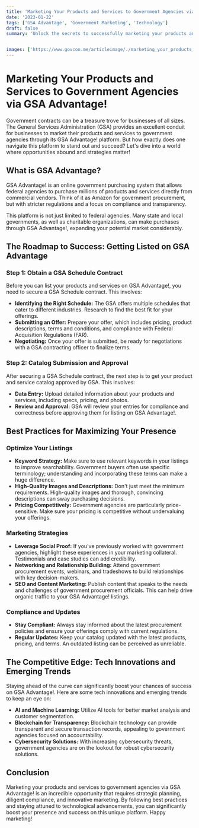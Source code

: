 ```yaml
---
title: 'Marketing Your Products and Services to Government Agencies via GSA Advantage!'
date: '2023-01-22'
tags: ['GSA Advantage', 'Government Marketing', 'Technology']
draft: false
summary: 'Unlock the secrets to successfully marketing your products and services to government agencies through GSA Advantage! Learn how to navigate the platform, optimize your listings, and stand out in the competitive landscape.'


images: ['https://www.govcon.me/articleimage/./marketing_your_products_and_services_to_government_agencies_via_gsa_advantage.webp']
---
```


# Marketing Your Products and Services to Government Agencies via GSA Advantage!

Government contracts can be a treasure trove for businesses of all sizes. The General Services Administration (GSA) provides an excellent conduit for businesses to market their products and services to government agencies through its GSA Advantage! platform. But how exactly does one navigate this platform to stand out and succeed? Let's dive into a world where opportunities abound and strategies matter!

## What is GSA Advantage?

GSA Advantage! is an online government purchasing system that allows federal agencies to purchase millions of products and services directly from commercial vendors. Think of it as Amazon for government procurement, but with stricter regulations and a focus on compliance and transparency.

This platform is not just limited to federal agencies. Many state and local governments, as well as charitable organizations, can make purchases through GSA Advantage!, expanding your potential market considerably.

## The Roadmap to Success: Getting Listed on GSA Advantage

### Step 1: Obtain a GSA Schedule Contract

Before you can list your products and services on GSA Advantage!, you need to secure a GSA Schedule contract. This involves:

- **Identifying the Right Schedule:** The GSA offers multiple schedules that cater to different industries. Research to find the best fit for your offerings.
- **Submitting an Offer:** Prepare your offer, which includes pricing, product descriptions, terms and conditions, and compliance with Federal Acquisition Regulations (FAR).
- **Negotiating:** Once your offer is submitted, be ready for negotiations with a GSA contracting officer to finalize terms.

### Step 2: Catalog Submission and Approval

After securing a GSA Schedule contract, the next step is to get your product and service catalog approved by GSA. This involves:

- **Data Entry:** Upload detailed information about your products and services, including specs, pricing, and photos.
- **Review and Approval:** GSA will review your entries for compliance and correctness before approving them for listing on GSA Advantage!.

## Best Practices for Maximizing Your Presence

### Optimize Your Listings

- **Keyword Strategy:** Make sure to use relevant keywords in your listings to improve searchability. Government buyers often use specific terminology; understanding and incorporating these terms can make a huge difference.
- **High-Quality Images and Descriptions:** Don't just meet the minimum requirements. High-quality images and thorough, convincing descriptions can sway purchasing decisions.
- **Pricing Competitively:** Government agencies are particularly price-sensitive. Make sure your pricing is competitive without undervaluing your offerings.

### Marketing Strategies

- **Leverage Social Proof:** If you've previously worked with government agencies, highlight these experiences in your marketing collateral. Testimonials and case studies can add credibility.
- **Networking and Relationship Building:** Attend government procurement events, webinars, and tradeshows to build relationships with key decision-makers.
- **SEO and Content Marketing:** Publish content that speaks to the needs and challenges of government procurement officials. This can help drive organic traffic to your GSA Advantage! listings.

### Compliance and Updates

- **Stay Compliant:** Always stay informed about the latest procurement policies and ensure your offerings comply with current regulations.
- **Regular Updates:** Keep your catalog updated with the latest products, pricing, and terms. An outdated listing can be perceived as unreliable.

## The Competitive Edge: Tech Innovations and Emerging Trends

Staying ahead of the curve can significantly boost your chances of success on GSA Advantage!. Here are some tech innovations and emerging trends to keep an eye on:

- **AI and Machine Learning:** Utilize AI tools for better market analysis and customer segmentation.
- **Blockchain for Transparency:** Blockchain technology can provide transparent and secure transaction records, appealing to government agencies focused on accountability.
- **Cybersecurity Solutions:** With increasing cybersecurity threats, government agencies are on the lookout for robust cybersecurity solutions.

## Conclusion

Marketing your products and services to government agencies via GSA Advantage! is an incredible opportunity that requires strategic planning, diligent compliance, and innovative marketing. By following best practices and staying attuned to technological advancements, you can significantly boost your presence and success on this unique platform. Happy marketing!